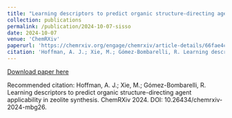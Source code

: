 ```yaml
---
title: "Learning descriptors to predict organic structure-directing agent applicability in zeolite synthesis"
collection: publications
permalink: /publication/2024-10-07-sisso
date: 2024-10-07
venue: 'ChemRXiv'
paperurl: 'https://chemrxiv.org/engage/chemrxiv/article-details/66fae4c251558a15ef9d20db'
citation: 'Hoffman, A. J.; Xie, M.; Gómez-Bombarelli, R. Learning descriptors to predict organic structure-directing agent applicability in zeolite synthesis. ChemRXiv 2024. DOI: 10.26434/chemrxiv-2024-mbg26.'
---
```

[Download paper here](https://chemrxiv.org/engage/chemrxiv/article-details/66fae4c251558a15ef9d20db)

Recommended citation: Hoffman, A. J.; Xie, M.; Gómez-Bombarelli, R. Learning descriptors to predict organic structure-directing agent applicability in zeolite synthesis. ChemRXiv 2024. DOI: 10.26434/chemrxiv-2024-mbg26.